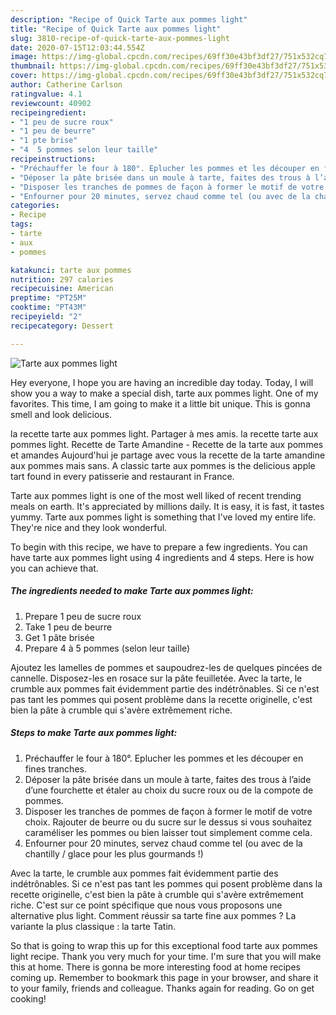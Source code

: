 ```yaml
---
description: "Recipe of Quick Tarte aux pommes light"
title: "Recipe of Quick Tarte aux pommes light"
slug: 3810-recipe-of-quick-tarte-aux-pommes-light
date: 2020-07-15T12:03:44.554Z
image: https://img-global.cpcdn.com/recipes/69ff30e43bf3df27/751x532cq70/tarte-aux-pommes-light-photo-principale-de-la-recette.jpg
thumbnail: https://img-global.cpcdn.com/recipes/69ff30e43bf3df27/751x532cq70/tarte-aux-pommes-light-photo-principale-de-la-recette.jpg
cover: https://img-global.cpcdn.com/recipes/69ff30e43bf3df27/751x532cq70/tarte-aux-pommes-light-photo-principale-de-la-recette.jpg
author: Catherine Carlson
ratingvalue: 4.1
reviewcount: 40902
recipeingredient:
- "1 peu de sucre roux"
- "1 peu de beurre"
- "1 pte brise"
- "4  5 pommes selon leur taille"
recipeinstructions:
- "Préchauffer le four à 180°. Eplucher les pommes et les découper en fines tranches."
- "Déposer la pâte brisée dans un moule à tarte, faites des trous à l’aide d’une fourchette et étaler au choix du sucre roux ou de la compote de pommes."
- "Disposer les tranches de pommes de façon à former le motif de votre choix. Rajouter de beurre ou du sucre sur le dessus si vous souhaitez caraméliser les pommes ou bien laisser tout simplement comme cela."
- "Enfourner pour 20 minutes, servez chaud comme tel (ou avec de la chantilly / glace pour les plus gourmands !)"
categories:
- Recipe
tags:
- tarte
- aux
- pommes

katakunci: tarte aux pommes 
nutrition: 297 calories
recipecuisine: American
preptime: "PT25M"
cooktime: "PT43M"
recipeyield: "2"
recipecategory: Dessert

---
```



![Tarte aux pommes light](https://img-global.cpcdn.com/recipes/69ff30e43bf3df27/751x532cq70/tarte-aux-pommes-light-photo-principale-de-la-recette.jpg)

Hey everyone, I hope you are having an incredible day today. Today, I will show you a way to make a special dish, tarte aux pommes light. One of my favorites. This time, I am going to make it a little bit unique. This is gonna smell and look delicious.

la recette tarte aux pommes light. Partager à mes amis. la recette tarte aux pommes light. Recette de Tarte Amandine - Recette de la tarte aux pommes et amandes Aujourd&#39;hui je partage avec vous la recette de la tarte amandine aux pommes mais sans. A classic tarte aux pommes is the delicious apple tart found in every patisserie and restaurant in France.

Tarte aux pommes light is one of the most well liked of recent trending meals on earth. It's appreciated by millions daily. It is easy, it is fast, it tastes yummy. Tarte aux pommes light is something that I've loved my entire life. They're nice and they look wonderful.


To begin with this recipe, we have to prepare a few ingredients. You can have tarte aux pommes light using 4 ingredients and 4 steps. Here is how you can achieve that.

<!--inarticleads1-->

##### The ingredients needed to make Tarte aux pommes light:

1. Prepare 1 peu de sucre roux
1. Take 1 peu de beurre
1. Get 1 pâte brisée
1. Prepare 4 à 5 pommes (selon leur taille)


Ajoutez les lamelles de pommes et saupoudrez-les de quelques pincées de cannelle. Disposez-les en rosace sur la pâte feuilletée. Avec la tarte, le crumble aux pommes fait évidemment partie des indétrônables. Si ce n&#39;est pas tant les pommes qui posent problème dans la recette originelle, c&#39;est bien la pâte à crumble qui s&#39;avère extrêmement riche. 

<!--inarticleads2-->

##### Steps to make Tarte aux pommes light:

1. Préchauffer le four à 180°. Eplucher les pommes et les découper en fines tranches.
1. Déposer la pâte brisée dans un moule à tarte, faites des trous à l’aide d’une fourchette et étaler au choix du sucre roux ou de la compote de pommes.
1. Disposer les tranches de pommes de façon à former le motif de votre choix. Rajouter de beurre ou du sucre sur le dessus si vous souhaitez caraméliser les pommes ou bien laisser tout simplement comme cela.
1. Enfourner pour 20 minutes, servez chaud comme tel (ou avec de la chantilly / glace pour les plus gourmands !)


Avec la tarte, le crumble aux pommes fait évidemment partie des indétrônables. Si ce n&#39;est pas tant les pommes qui posent problème dans la recette originelle, c&#39;est bien la pâte à crumble qui s&#39;avère extrêmement riche. C&#39;est sur ce point spécifique que nous vous proposons une alternative plus light. Comment réussir sa tarte fine aux pommes ? La variante la plus classique : la tarte Tatin. 

So that is going to wrap this up for this exceptional food tarte aux pommes light recipe. Thank you very much for your time. I'm sure that you will make this at home. There is gonna be more interesting food at home recipes coming up. Remember to bookmark this page in your browser, and share it to your family, friends and colleague. Thanks again for reading. Go on get cooking!
